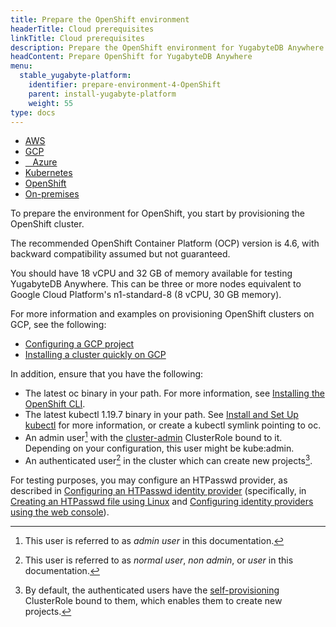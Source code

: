 ```yaml
---
title: Prepare the OpenShift environment
headerTitle: Cloud prerequisites
linkTitle: Cloud prerequisites
description: Prepare the OpenShift environment for YugabyteDB Anywhere
headContent: Prepare OpenShift for YugabyteDB Anywhere
menu:
  stable_yugabyte-platform:
    identifier: prepare-environment-4-OpenShift
    parent: install-yugabyte-platform
    weight: 55
type: docs
---
```


<ul class="nav nav-tabs-alt nav-tabs-yb">

  <li>
    <a href="../aws/" class="nav-link">
      <i class="fa-brands fa-aws" aria-hidden="true"></i>
      AWS
    </a>
  </li>

  <li>
    <a href="../gcp/" class="nav-link">
       <i class="fa-brands fa-google" aria-hidden="true"></i>
      GCP
    </a>
  </li>

  <li>
    <a href="../azure/" class="nav-link">
      <i class="icon-azure" aria-hidden="true"></i>
      &nbsp;&nbsp; Azure
    </a>
  </li>

  <li>
    <a href="../kubernetes/" class="nav-link">
      <i class="fa-regular fa-dharmachakra" aria-hidden="true"></i>
      Kubernetes
    </a>
  </li>

<li>
    <a href="../openshift/" class="nav-link active">
      <i class="fa-brands fa-redhat" aria-hidden="true"></i>
      OpenShift
    </a>
 </li>

  <li>
    <a href="../on-premises/" class="nav-link">
      <i class="fa-solid fa-building" aria-hidden="true"></i>
      On-premises
    </a>
  </li>

</ul>

To prepare the environment for OpenShift, you start by provisioning the OpenShift cluster.

The recommended OpenShift Container Platform (OCP) version is 4.6, with backward compatibility assumed but not guaranteed.

You should have 18 vCPU and 32 GB of memory available for testing YugabyteDB Anywhere. This can be three or more nodes equivalent to Google Cloud Platform's n1-standard-8 (8 vCPU, 30 GB memory).

For more information and examples on provisioning OpenShift clusters on GCP, see the following:

- [Configuring a GCP project](https://docs.openshift.com/container-platform/4.6/installing/installing_gcp/installing-gcp-account.html)
- [Installing a cluster quickly on GCP](https://docs.openshift.com/container-platform/4.6/installing/installing_gcp/installing-gcp-default.html#prerequisites)

In addition, ensure that you have the following:

- The latest oc binary in your path. For more information, see [Installing the OpenShift CLI](https://docs.openshift.com/container-platform/4.6/cli_reference/openshift_cli/getting-started-cli.html#installing-openshift-cli).
- The latest kubectl 1.19.7 binary in your path. See [Install and Set Up kubectl](https://kubernetes.io/docs/tasks/tools/install-kubectl/) for more information, or create a kubectl symlink pointing to oc.
- An admin user[^1] with the [cluster-admin](https://docs.openshift.com/container-platform/4.6/authentication/using-rbac.html#default-roles_using-rbac) ClusterRole bound to it. Depending on your configuration, this user might be kube:admin.
- An authenticated user[^2] in the cluster which can create new projects[^3].

For testing purposes, you may configure an HTPasswd provider, as described in [Configuring an HTPasswd identity provider](https://docs.openshift.com/container-platform/4.6/authentication/identity_providers/configuring-htpasswd-identity-provider.html) (specifically, in [Creating an HTPasswd file using Linux](https://docs.openshift.com/container-platform/4.6/authentication/identity_providers/configuring-htpasswd-identity-provider.html#identity-provider-creating-htpasswd-file-linux_configuring-htpasswd-identity-provider) and [Configuring identity providers using the web console](https://docs.openshift.com/container-platform/4.6/authentication/identity_providers/configuring-htpasswd-identity-provider.html#identity-provider-configuring-using-the-web-console_configuring-htpasswd-identity-provider)).

[^1]: This user is referred to as *admin user* in this documentation.
[^2]: This user is referred to as *normal user*, *non admin*, or *user* in this documentation.
[^3]: By default, the authenticated users have the [self-provisioning](https://docs.openshift.com/container-platform/4.6/authentication/using-rbac.html#default-roles_using-rbac) ClusterRole bound to them, which enables them to create new projects.
